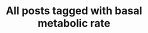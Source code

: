 ---
layout: tag
title: "All posts tagged with basal metabolic rate"
permalink: /weblog/tags/basal-metabolic-rate/
taxonomy: basal metabolic rate
---